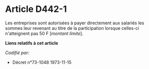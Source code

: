 # Article D442-1

Les entreprises sont autorisées à payer directement aux salariés les sommes leur revenant au titre de la participation
lorsque celles-ci n'atteignent pas 50 F [*montant limite*].

**Liens relatifs à cet article**

_Codifié par_:

  - Décret n°73-1048 1973-11-15

